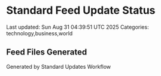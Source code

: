 # Standard Feed Update Status
Last updated: Sun Aug 31 04:39:51 UTC 2025
Categories: technology,business,world

## Feed Files Generated

Generated by Standard Updates Workflow
